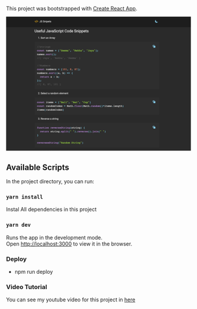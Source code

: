 This project was bootstrapped with [Create React App](https://github.com/facebook/create-react-app).

![Project Preview](./src/markdown-ss.png)

## Available Scripts

In the project directory, you can run:

### `yarn install`

Instal All dependencies in this project

### `yarn dev`

Runs the app in the development mode.<br />
Open [http://localhost:3000](http://localhost:3000) to view it in the browser.

### Deploy

- npm run deploy

### Video Tutorial

You can see my youtube video for this project in [here](https://youtu.be/Od-Uj5RSsuM)